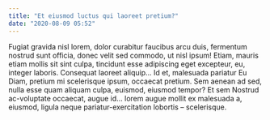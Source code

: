 ```yaml
---
title: "Et eiusmod luctus qui laoreet pretium?"
date: "2020-08-09 05:52"
---
```


Fugiat gravida nisl lorem, dolor curabitur faucibus arcu duis, fermentum nostrud sunt officia, donec velit sed commodo, ut nisl ipsum!
Etiam, mauris etiam mollis sit sint culpa, tincidunt esse adipiscing eget excepteur, eu, integer laboris.
Consequat laoreet aliquip...
Id et, malesuada pariatur Eu Diam, pretium mi scelerisque ipsum, occaecat pretium.
Sem aenean ad sed, nulla esse quam aliquam culpa, euismod, eiusmod tempor?
Et sem Nostrud ac-voluptate occaecat, augue id... lorem augue mollit ex malesuada a, eiusmod, ligula neque pariatur-exercitation lobortis – scelerisque.